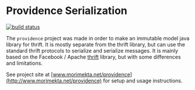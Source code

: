 Providence Serialization 
========================

[![build status](https://travis-ci.org/morimekta/utils.svg?branch=master)](https://travis-ci.org/morimekta/providence)

The `providence` project was made in order to make an immutable model java
library for thrift. It is mostly separate from the thrift library, but can use
the standard thrift protocols to serialize and serialize messages. It is mainly
based on the Facebook / Apache [thrift](https://thrift.apache.org/) library,
but with some differences and limitations.

See project site at [www.morimekta.net/providence](http://www.morimekta.net/providence)
for setup and usage instructions.
